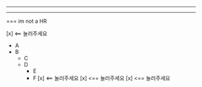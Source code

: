 ___
---
=== im not a HR

[x] <== 눌러주세요

- A
- B
	- C
	- D
		- E
		- F
		[x] <== 눌러주세요
	[x] <== 눌러주세요
[x] <== 눌러주세요
